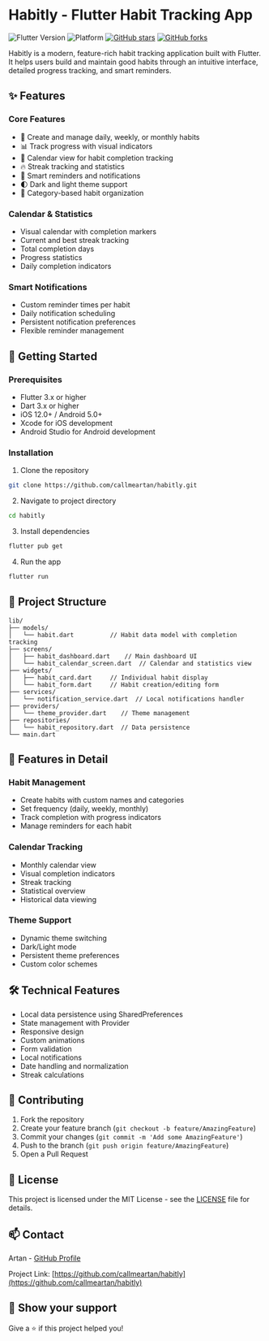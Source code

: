 # Habitly - Flutter Habit Tracking App

![Flutter Version](https://img.shields.io/badge/Flutter-3.x-blue.svg)
![Platform](https://img.shields.io/badge/Platform-iOS%20%7C%20Android-green.svg)
[![GitHub stars](https://img.shields.io/github/stars/callmeartan/habitly.svg)](https://github.com/callmeartan/habitly/stargazers)
[![GitHub forks](https://img.shields.io/github/forks/callmeartan/habitly.svg)](https://github.com/callmeartan/habitly/network)

Habitly is a modern, feature-rich habit tracking application built with Flutter. It helps users build and maintain good habits through an intuitive interface, detailed progress tracking, and smart reminders.

## ✨ Features

### Core Features
- 📱 Create and manage daily, weekly, or monthly habits
- 📊 Track progress with visual indicators
- 📅 Calendar view for habit completion tracking
- 🔥 Streak tracking and statistics
- 🔔 Smart reminders and notifications
- 🌓 Dark and light theme support
- 🎯 Category-based habit organization

### Calendar & Statistics
- Visual calendar with completion markers
- Current and best streak tracking
- Total completion days
- Progress statistics
- Daily completion indicators

### Smart Notifications
- Custom reminder times per habit
- Daily notification scheduling
- Persistent notification preferences
- Flexible reminder management

## 🚀 Getting Started

### Prerequisites
- Flutter 3.x or higher
- Dart 3.x or higher
- iOS 12.0+ / Android 5.0+
- Xcode for iOS development
- Android Studio for Android development

### Installation

1. Clone the repository
```bash
git clone https://github.com/callmeartan/habitly.git
```

2. Navigate to project directory
```bash
cd habitly
```

3. Install dependencies
```bash
flutter pub get
```

4. Run the app
```bash
flutter run
```

## 📁 Project Structure

```
lib/
├── models/
│   └── habit.dart          // Habit data model with completion tracking
├── screens/
│   ├── habit_dashboard.dart    // Main dashboard UI
│   └── habit_calendar_screen.dart  // Calendar and statistics view
├── widgets/
│   ├── habit_card.dart     // Individual habit display
│   └── habit_form.dart     // Habit creation/editing form
├── services/
│   └── notification_service.dart  // Local notifications handler
├── providers/
│   └── theme_provider.dart    // Theme management
├── repositories/
│   └── habit_repository.dart  // Data persistence
└── main.dart
```

## 🎯 Features in Detail

### Habit Management
- Create habits with custom names and categories
- Set frequency (daily, weekly, monthly)
- Track completion with progress indicators
- Manage reminders for each habit

### Calendar Tracking
- Monthly calendar view
- Visual completion indicators
- Streak tracking
- Statistical overview
- Historical data viewing

### Theme Support
- Dynamic theme switching
- Dark/Light mode
- Persistent theme preferences
- Custom color schemes

## 🛠 Technical Features
- Local data persistence using SharedPreferences
- State management with Provider
- Responsive design
- Custom animations
- Form validation
- Local notifications
- Date handling and normalization
- Streak calculations

## 🤝 Contributing

1. Fork the repository
2. Create your feature branch (`git checkout -b feature/AmazingFeature`)
3. Commit your changes (`git commit -m 'Add some AmazingFeature'`)
4. Push to the branch (`git push origin feature/AmazingFeature`)
5. Open a Pull Request

## 📄 License

This project is licensed under the MIT License - see the [LICENSE](LICENSE) file for details.

## 📫 Contact

Artan - [GitHub Profile](https://github.com/callmeartan)

Project Link: [https://github.com/callmeartan/habitly](https://github.com/callmeartan/habitly)

## 🌟 Show your support

Give a ⭐️ if this project helped you!
